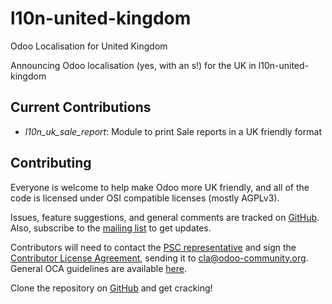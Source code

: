 # l10n-united-kingdom
Odoo Localisation for United Kingdom

Announcing Odoo localisation (yes, with an s!) for the UK in l10n-united-kingdom

## Current Contributions

* *l10n_uk_sale_report*: Module to print Sale reports in a UK friendly format


## Contributing

Everyone is welcome to help make Odoo more UK friendly, and all of the code is
licensed under OSI compatible licenses (mostly AGPLv3).

Issues, feature suggestions, and general comments are tracked on
[GitHub](//github.com/OCA/l10n-united-kingdom/issues).
Also, subscribe to the [mailing list](//odoo-community.org/groups) to get
updates.

Contributors will need to contact the [PSC representative](psc...) and sign the
[Contributor License Agreement](//odoo-community.org/page/cla), sending it to
[cla@odoo-community.org](mailto:cla@odoo-community.org).
General OCA guidelines are available
[here](//github.com/OCA/maintainer-tools/blob/master/CONTRIBUTING.md).

Clone the repository on [GitHub](//github.com/OCA/l10n-united-kingdom) and get
cracking!
